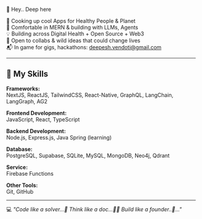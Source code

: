 <!---
Deepesh-vendoti/Deepesh-vendoti is a ✨ special ✨ repository because its `README.md` (this file) appears on your GitHub profile.
You can click the Preview link to take a look at your changes.
--->
👋 Hey.. Deep here

👀 Cooking up cool Apps for Healthy People & Planet  
🌱 Comfortable in MERN & building with LLMs, Agents  
💡 Building across Digital Health + Open Source + Web3  
🤝 Open to collabs & wild ideas that could change lives  
📬 In game for gigs, hackathons: deepesh.vendoti@gmail.com

---

## 🚀 My Skills  

**Frameworks:**  
NextJS, ReactJS, TailwindCSS, React-Native, GraphQL, LangChain, LangGraph, AG2  

**Frontend Development:**  
JavaScript, React, TypeScript  

**Backend Development:**  
Node.js, Express.js, Java Spring (learning)  

**Database:**  
PostgreSQL, Supabase, SQLite, MySQL, MongoDB, Neo4j, Qdrant  

**Service:**  
Firebase Functions  

**Other Tools:**  
Git, GitHub  

---

💻 *"Code like a solver...📄 Think like a doc...👨‍⚕️ Build like a founder..🚀..."*
